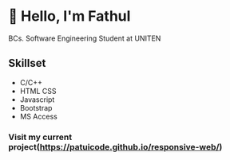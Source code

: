 # 👋 Hello, I'm Fathul
BCs. Software Engineering Student at UNITEN

## Skillset

* C/C++
* HTML CSS
* Javascript
* Bootstrap
* MS Access

### Visit my current project(https://patuicode.github.io/responsive-web/)
